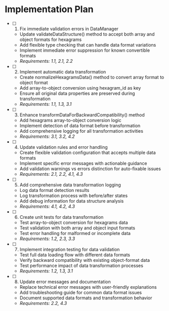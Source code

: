 # Implementation Plan

- [ ] 1. Fix immediate validation errors in DataManager

  - Update validateDataStructure() method to accept both array and object formats for hexagrams
  - Add flexible type checking that can handle data format variations
  - Implement immediate error suppression for known convertible formats
  - _Requirements: 1.1, 2.1, 2.2_

- [ ] 2. Implement automatic data transformation

  - Create normalizeHexagramsData() method to convert array format to object format
  - Add array-to-object conversion using hexagram_id as key
  - Ensure all original data properties are preserved during transformation
  - _Requirements: 1.1, 1.3, 3.1_

- [ ] 3. Enhance transformDataForBackwardCompatibility() method

  - Add hexagrams array-to-object conversion logic
  - Implement detection of data format before transformation
  - Add comprehensive logging for all transformation activities
  - _Requirements: 3.1, 3.2, 4.2_

- [ ] 4. Update validation rules and error handling

  - Create flexible validation configuration that accepts multiple data formats
  - Implement specific error messages with actionable guidance
  - Add validation warnings vs errors distinction for auto-fixable issues
  - _Requirements: 2.1, 2.2, 4.1, 4.3_

- [ ] 5. Add comprehensive data transformation logging

  - Log data format detection results
  - Log transformation process with before/after states
  - Add debug information for data structure analysis
  - _Requirements: 4.1, 4.2, 4.3_

- [ ] 6. Create unit tests for data transformation

  - Test array-to-object conversion for hexagrams data
  - Test validation with both array and object input formats
  - Test error handling for malformed or incomplete data
  - _Requirements: 1.2, 2.3, 3.3_

- [ ] 7. Implement integration testing for data validation

  - Test full data loading flow with different data formats
  - Verify backward compatibility with existing object-format data
  - Test performance impact of data transformation processes
  - _Requirements: 1.2, 1.3, 3.1_

- [ ] 8. Update error messages and documentation
  - Replace technical error messages with user-friendly explanations
  - Add troubleshooting guide for common data format issues
  - Document supported data formats and transformation behavior
  - _Requirements: 2.2, 4.3_
